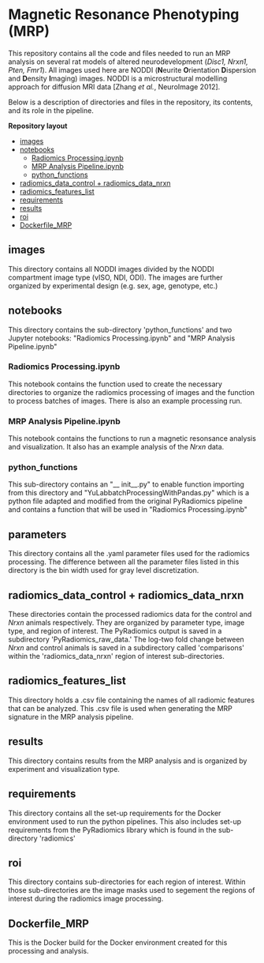 # Magnetic Resonance Phenotyping (MRP)

This repository contains all the code and files needed to run an MRP analysis on several rat models of altered neurodevelopment (_Disc1, Nrxn1, Pten, Fmr1_). All images used here are NODDI (**N**eurite **O**rientation **D**ispersion and **D**ensity **I**maging) images. NODDI is a microstructural modelling approach for diffusion MRI data [Zhang *et al.*, NeuroImage 2012]. 

Below is a description of directories and files in the repository, its contents, and its role in the pipeline.

**Repository layout**
- [images](#images)
- [notebooks](#notebooks)
  - [Radiomics Processing.ipynb](#radiomics-processing.ipynb)
  - [MRP Analysis Pipeline.ipynb](#mrp-analysis-pipeline.ipynb)
  - [python_functions](#python_functions)
- [radiomics_data_control + radiomics_data_nrxn](#radiomics_data_control-+-radiomics_data_nrxn)
- [radiomics_features_list](#radiomics_features_list)
- [requirements](#requirements)
- [results](#results)
- [roi](#roi)
- [Dockerfile_MRP](#Dockerfile_MRP)

## images

This directory contains all NODDI images divided by the NODDI compartment image type (vISO, NDI, ODI). The images are further organized by experimental design (e.g. sex, age, genotype, etc.)

## notebooks
This directory contains the sub-directory 'python_functions' and two Jupyter notebooks: "Radiomics Processing.ipynb" and "MRP Analysis Pipeline.ipynb" 

### Radiomics Processing.ipynb
This notebook contains the function used to create the necessary directories to organize the radiomics processing of images and the function to process batches of images. There is also an example processing run. 

### MRP Analysis Pipeline.ipynb
This notebook contains the functions to run a magnetic resonsance analysis and visualization. It also has an example analysis of the _Nrxn_ data. 

### python_functions
This sub-directory contains an "__ init__.py" to enable function importing from this directory and  "YuLabbatchProcessingWithPandas.py" which is a python file adapted and modified from the original PyRadiomics pipeline and contains a function that will be used in "Radiomics Processing.ipynb"

## parameters
This directory contains all the .yaml parameter files used for the radiomics processing. The difference between all the parameter files listed in this directory is the bin width used for gray level discretization. 

## radiomics_data_control + radiomics_data_nrxn
These directories contain the processed radiomics data for the control and _Nrxn_ animals respectively. They are organized by parameter type, image type, and region of interest. The PyRadiomics output is saved in a subdirectory 'PyRadiomics_raw_data.' The log-two fold change between _Nrxn_ and control animals is saved in a subdirectory called 'comparisons' within the 'radiomics_data_nrxn' region of interest sub-directories.

## radiomics_features_list 
This directory holds a .csv file containing the names of all radiomic features that can be analyzed. This .csv file is used when generating the MRP signature in the MRP analysis pipeline. 

## results
This directory contains results from the MRP analysis and is organized by experiment and visualization type. 

## requirements
This directory contains all the set-up requirements for the Docker environment used to run the python pipelines. This also includes set-up requirements from the PyRadiomics library which is found in the sub-directory 'radiomics'

## roi
This directory contains sub-directories for each region of interest. Within those sub-directories are the image masks used to segement the regions of interest during the radiomics image processing. 

## Dockerfile_MRP
This is the Docker build for the Docker environment created for this processing and analysis. 


